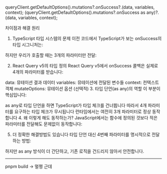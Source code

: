 
queryClient.getDefaultOptions().mutations?.onSuccess?.(data, variables, context);
(queryClient.getDefaultOptions().mutations?.onSuccess as any)?.(data, variables, context);

차이점과 해결 원리
1. TypeScript 타입 시스템의 문제
이전 코드에서 TypeScript가 보는 onSuccess의 타입 시그니처는:

하지만 우리가 호출할 때는 3개의 파라미터만 전달:

2. React Query v5의 타입 정의
React Query v5에서 onSuccess 콜백은 실제로 4개의 파라미터를 받습니다:

data: 뮤테이션 결과 데이터
variables: 뮤테이션에 전달된 변수들
context: 컨텍스트 객체
mutateOptions: 뮤테이션 옵션 (선택적)
3. 타입 단언(as any)의 역할
이 부분이 핵심입니다:

as any로 타입 단언을 하면 TypeScript가 타입 체크를 건너뜁니다
따라서 4개 파라미터를 요구하는 타입 체크가 무시됩니다
런타임에서는 여전히 3개 파라미터로 정상 동작합니다
4. 왜 이렇게 해도 동작하는가?
JavaScript에서는 함수에 정의된 것보다 적은 파라미터를 전달해도 문제없이 동작합니다:

5. 더 정확한 해결방법도 있습니다
타입 단언 대신 4번째 파라미터를 명시적으로 전달하는 방법:

하지만 as any 방식이 더 간단하고, 기존 로직을 건드리지 않아서 안전합니다.


---

pnpm build -> 멀쩡
근데 
